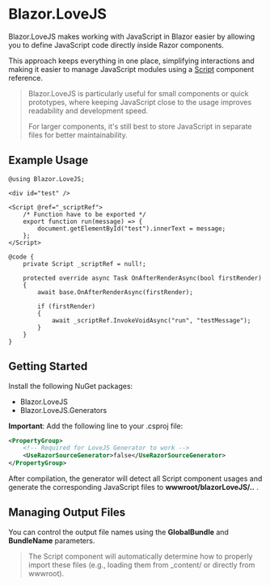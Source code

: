 ﻿# Blazor.LoveJS
Blazor.LoveJS makes working with JavaScript in Blazor easier by allowing you to define JavaScript code directly inside Razor components.

This approach keeps everything in one place, simplifying interactions and making it easier to manage JavaScript modules using a [Script](./src/Blazor.LoveJS/Script.cs) component reference.

> Blazor.LoveJS is particularly useful for small components or quick prototypes, where keeping JavaScript close to the usage improves readability and development speed. 
>
> For larger components, it's still best to store JavaScript in separate files for better maintainability.

## Example Usage

```razor
@using Blazor.LoveJS;

<div id="test" />

<Script @ref="_scriptRef">    
    /* Function have to be exported */
    export function run(message) => {
        document.getElementById("test").innerText = message;
    };
</Script>

@code {
    private Script _scriptRef = null!;

    protected override async Task OnAfterRenderAsync(bool firstRender)
    {
        await base.OnAfterRenderAsync(firstRender);

        if (firstRender)
        {
            await _scriptRef.InvokeVoidAsync("run", "testMessage");
        }
    }
}
```

## Getting Started
Install the following NuGet packages:
- Blazor.LoveJS
- Blazor.LoveJS.Generators

**Important**: Add the following line to your .csproj file:

```xml
<PropertyGroup>
    <!-- Required for LoveJS Generator to work -->
    <UseRazorSourceGenerator>false</UseRazorSourceGenerator>
</PropertyGroup>
```

After compilation, the generator will detect all Script component usages and generate the corresponding JavaScript files to **wwwroot/blazorLoveJS/..** .

## Managing Output Files
You can control the output file names using the **GlobalBundle** and **BundleName** parameters.

> The Script component will automatically determine how to properly import these files (e.g., loading them from _content/ or directly from wwwroot).